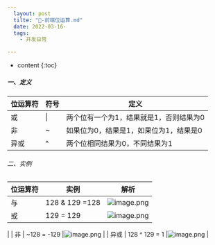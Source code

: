 ```yaml
---
  layout: post
  tilte: "🥢-前端位运算.md"
  date: 2022-03-16-
  tags: 
    - 开发日常

---
```



* content
{:toc}



##### 一、定义


|  位运算符   | 符号  |  定义 | 
| --- | --- | --- | 
 | 或  | \| |两个位有一个为1，结果就是1，否则结果为0|
| 非  | ~ |如果位为0，结果是1，如果位为1，结果是0|
| 异或  | ^ |两个位相同结果为0，不同结果为1|


###### 二、实例

|  位运算符   | 实例  |  解析 |
| --- | --- | --- | 
| 与  | 128 & 129 =128| ![image.png](https://upload-images.jianshu.io/upload_images/15312191-3fa78f0610be2b26.png?imageMogr2/auto-orient/strip%7CimageView2/2/w/1240)|
| 或  | 129 = 129 |![image.png](https://upload-images.jianshu.io/upload_images/15312191-355a612100b3b959.png?imageMogr2/auto-orient/strip%7CimageView2/2/w/1240)
|
| 非  | ~128 = -129 |![image.png](https://upload-images.jianshu.io/upload_images/15312191-870525f1579c2e25.png?imageMogr2/auto-orient/strip%7CimageView2/2/w/1240)
|
| 异或  | 128 ^ 129 = 1 |![image.png](https://upload-images.jianshu.io/upload_images/15312191-2f19c09ed63d286f.png?imageMogr2/auto-orient/strip%7CimageView2/2/w/1240)
|
